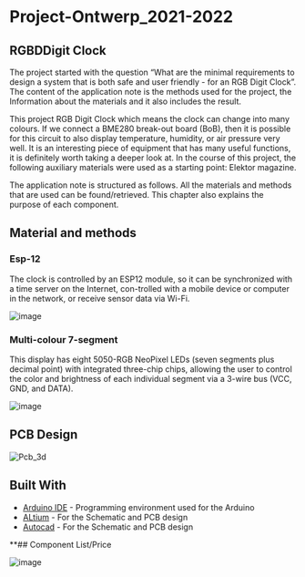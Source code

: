 # Project-Ontwerp_2021-2022
## RGBDDigit Clock
The project started with the question “What are the minimal requirements to design a system that is both safe and user friendly - for an RGB Digit Clock”. The content of the application note is the methods used for the project, the Information about the materials and it also includes the result.

This project RGB Digit Clock which means the clock can change into many colours. If we connect a BME280 break-out board (BoB), then it is possible for this circuit to also display temperature, humidity, or air pressure very well. It is an interesting piece of equipment that has many useful functions, it is definitely worth taking a deeper look at. In the course of this project, the following auxiliary materials were used as a starting point: Elektor magazine.

The application note is structured as follows. All the materials and methods that are used can be found/retrieved. This chapter also explains the purpose of each component.

##	Material and methods

### Esp-12
The clock is controlled by an ESP12 module, so it can be synchronized with a time server on the Internet, con-trolled with a mobile device or computer in the network, or receive sensor data via Wi-Fi. 

![image](https://user-images.githubusercontent.com/43784134/120729252-ef35db00-c4de-11eb-9552-c910ad681a94.png)

### Multi-colour 7-segment

This display has eight 5050-RGB NeoPixel LEDs (seven segments plus decimal point) with integrated three-chip chips, allowing the user to control the color and brightness of each individual segment via a 3-wire bus (VCC, GND, and DATA). 

![image](https://user-images.githubusercontent.com/43784134/120729502-9ca8ee80-c4df-11eb-932e-048ad6a66bc9.png)

## PCB Design

![Pcb_3d](https://user-images.githubusercontent.com/43784134/120729898-96674200-c4e0-11eb-9319-ea3c14ec6ac2.PNG)

## Built With

* [Arduino IDE](https://www.arduino.cc/en/Main/Software/)       - Programming environment used for the Arduino
* [ALtium](https://www.altium.com/)                             - For the Schematic and PCB design
* [Autocad](https://www.autodesk.com/products/autocad/overview?term=1-YEAR)                             - For the Schematic and PCB design

**## Component List/Price

![image](https://user-images.githubusercontent.com/43784134/120730675-4ee1b580-c4e2-11eb-8f85-c52e0099b98f.png)



